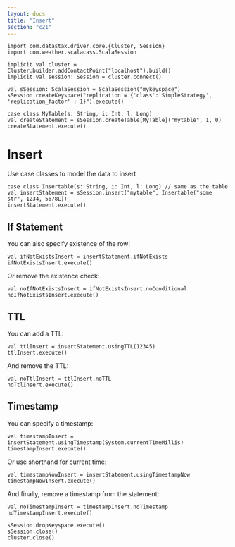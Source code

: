 ```yaml
---
layout: docs
title: "Insert"
section: "c21"
---
```

```tut:invisible
import com.datastax.driver.core.{Cluster, Session}
import com.weather.scalacass.ScalaSession

implicit val cluster = Cluster.builder.addContactPoint("localhost").build()
implicit val session: Session = cluster.connect()

val sSession: ScalaSession = ScalaSession("mykeyspace")
sSession.createKeyspace("replication = {'class':'SimpleStrategy', 'replication_factor' : 1}").execute()

case class MyTable(s: String, i: Int, l: Long)
val createStatement = sSession.createTable[MyTable]("mytable", 1, 0)
createStatement.execute()
```
# Insert

Use case classes to model the data to insert

```tut
case class Insertable(s: String, i: Int, l: Long) // same as the table
val insertStatement = sSession.insert("mytable", Insertable("some str", 1234, 5678L))
insertStatement.execute()
```

## If Statement

You can also specify existence of the row:

```tut
val ifNotExistsInsert = insertStatement.ifNotExists
ifNotExistsInsert.execute()
```

Or remove the existence check:

```tut
val noIfNotExistsInsert = ifNotExistsInsert.noConditional
noIfNotExistsInsert.execute()
```

## TTL

You can add a TTL:

```tut
val ttlInsert = insertStatement.usingTTL(12345)
ttlInsert.execute()
```

And remove the TTL:

```tut
val noTtlInsert = ttlInsert.noTTL
noTtlInsert.execute()
```

## Timestamp

You can specify a timestamp:

```tut
val timestampInsert = insertStatement.usingTimestamp(System.currentTimeMillis)
timestampInsert.execute()
```

Or use shorthand for current time:

```tut
val timestampNowInsert = insertStatement.usingTimestampNow
timestampNowInsert.execute()
```

And finally, remove a timestamp from the statement:

```tut
val noTimestampInsert = timestampInsert.noTimestamp
noTimestampInsert.execute()
```
```tut:invisible
sSession.dropKeyspace.execute()
sSession.close()
cluster.close()
```